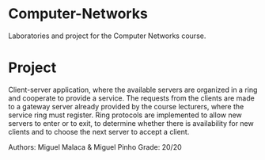 # Computer-Networks
Laboratories and project for the Computer Networks course.

# Project
Client-server application, where the available servers are organized in a ring and cooperate to provide a service.
The requests from the clients are made to a gateway server already provided by the course lecturers, where the service ring must register.
Ring protocols are implemented to allow new servers to enter or to exit, to determine whether there is availability for new clients and to choose the next server to accept a client.

Authors: Miguel Malaca & Miguel Pinho
Grade: 20/20 
